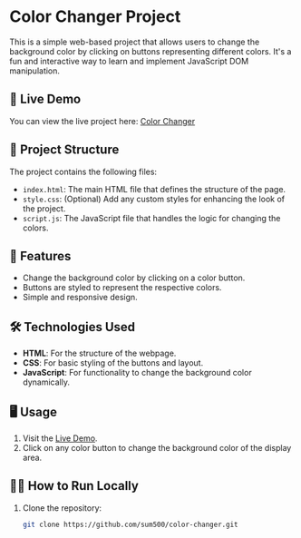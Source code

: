# Color Changer Project

This is a simple web-based project that allows users to change the background color by clicking on buttons representing different colors. It's a fun and interactive way to learn and implement JavaScript DOM manipulation.

## 🚀 Live Demo

You can view the live project here: [Color Changer](https://sum500.github.io/color-changer/)

## 📂 Project Structure

The project contains the following files:
- `index.html`: The main HTML file that defines the structure of the page.
- `style.css`: (Optional) Add any custom styles for enhancing the look of the project.
- `script.js`: The JavaScript file that handles the logic for changing the colors.

## 📜 Features

- Change the background color by clicking on a color button.
- Buttons are styled to represent the respective colors.
- Simple and responsive design.

## 🛠️ Technologies Used

- **HTML**: For the structure of the webpage.
- **CSS**: For basic styling of the buttons and layout.
- **JavaScript**: For functionality to change the background color dynamically.

## 🖥️ Usage

1. Visit the [Live Demo](https://sum500.github.io/color-changer/).
2. Click on any color button to change the background color of the display area.

## 👨‍💻 How to Run Locally

1. Clone the repository:
   ```bash
   git clone https://github.com/sum500/color-changer.git
